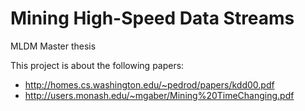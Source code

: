 # Mining High-Speed Data Streams
MLDM Master thesis

This project is about the following papers:
- http://homes.cs.washington.edu/~pedrod/papers/kdd00.pdf
- http://users.monash.edu/~mgaber/Mining%20TimeChanging.pdf
